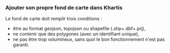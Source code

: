 ### Ajouter son propre fond de carte dans Khartis

Le fond de carte doit remplir trois conditions :
- être au format geojson, topojson ou shapefile (.shp+.dbf+.prj),
- ne contenir que des polygones (avec un identifiant unique),
- ne pas être trop volumineux, sans quoi le bon fonctionnement n'est pas garanti.
